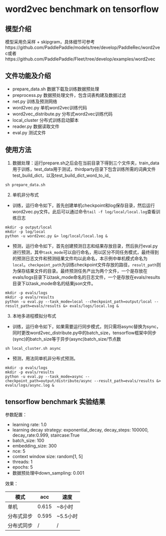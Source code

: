 # word2vec benchmark on tensorflow

## 模型介绍
模型采用负采样 + skipgram，具体细节可参考https://github.com/PaddlePaddle/models/tree/develop/PaddleRec/word2vec或者https://github.com/PaddlePaddle/Fleet/tree/develop/examples/word2vec

## 文件功能及介绍
* prepare_data.sh 数据下载及训练数据预处理
* preprocess.py 数据预处理文件，包含词表构建及数据过滤
* net.py 训练及预测网络
* word2vec.py 单机word2vec训练代码
* word2vec_distribute.py 分布式word2vec训练代码
* local_cluster 分布式训练启动脚本
* reader.py 数据读取文件
* eval.py 测试文件

## 使用方法
1. 数据处理：运行prepare.sh之后会在当前目录下得到三个文件夹，train_data用于训练，test_data用于测试，thirdparty目录下包含训练所需的词典文件test_build_dict，以及test_build_dict_word_to_id_
```
sh prepare_data.sh
```
2. 单机非分布式
* 训练，运行命令如下，首先创建单机checkpoint和log保存目录，然后运行word2vec.py文件。此后可以通过命令```tail -f log/local/local.log```查看训练日志
```
mkdir -p output/local
mkdir -p log/local
python -u word2vec.py &> log/local/local.log &
```
* 预测，运行命令如下，首先创建预测日志和结果存放目录，然后执行eval.py进行预测，其中```task_mode```可以自行命名，用以区分不同任务模式，最终得到的预测日志文件和预测结果文件均以此命名，本示例中单机模式命名为```local```。```checkpoint_path```为训练checkpoint文件存放的路径，```result_path```则为保存结果文件的目录。最终预测任务产出为两个文件，一个是存放在evals/logs目录下以task_mode命名的日志文件，一个是存放在evals/results目录下以task_mode命名的结果json文件。
```
mkdir -p evals/logs
mkdir -p evals/results
python -u eval.py --task_mode=local --checkpoint_path=output/local --result_path=evals/results &> evals/logs/local.log &
```
3. 本地多进程模拟分布式
* 训练，运行命令如下，如果需要运行同步模式，则只需将async替换为sync，同时更改word2vec_distribute.py中的batch_size，tensorflow框架中同步(sync)的batch_size等于异步(async)batch_size/节点数
```
sh local_cluster.sh async
```
* 预测，用法同单机非分布式预测。
```
mkdir -p evals/logs
mkdir -p evals/results
python -u eval.py --task_mode=async --checkpoint_path=output/distribute/async --result_path=evals/results &> evals/logs/async.log &
```
## tensorflow benchmark 实验结果
参数配置：
* learning rate: 1.0
* learning decay strategy: exponential_decay, decay_steps: 100000, decay_rate:0.999, staircase:True
* batch_size: 100
* embedding_size: 300
* nce: 5
* context window size: random[1, 5]
* threads: 1
* epochs: 5
* 数据预处理中down_sampling: 0.001

效果：

模式 | acc |  速度  
-|-|-
单机 | 0.615 | ~8小时 |
分布式异步 | 0.595 | ~5.5小时 |
分布式同步 | / | / |
